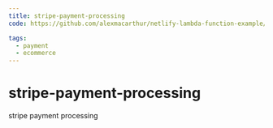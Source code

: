 ```yaml
---
title: stripe-payment-processing
code: https://github.com/alexmacarthur/netlify-lambda-function-example/blob/68a0cdc05e201d68fe80b0926b0af7ff88f15802/lambda-src/purchase.js#L43

tags: 
  - payment
  - ecommerce
---
```


# stripe-payment-processing

stripe payment processing 
